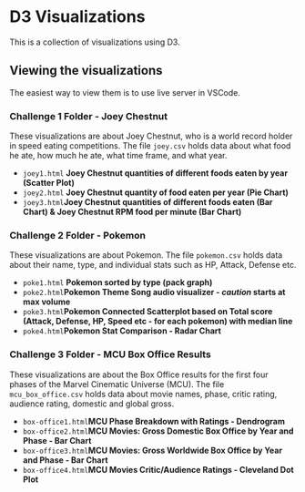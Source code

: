 # D3 Visualizations

This is a collection of visualizations using D3.

## Viewing the visualizations

The easiest way to view them is to use live server in VSCode.

### Challenge 1 Folder - Joey Chestnut
These visualizations are about Joey Chestnut, who is a world record holder in speed eating competitions. The file `joey.csv` holds data about what food he ate, how much he ate, what time frame, and what year.

- `joey1.html` **Joey Chestnut quantities of different foods eaten by year (Scatter Plot)**
- `joey2.html` **Joey Chestnut quantity of food eaten per year (Pie Chart)**
- `joey3.html`**Joey Chestnut quantities of different foods eaten (Bar Chart) & Joey Chestnut RPM food per minute (Bar Chart)** 

### Challenge 2 Folder - Pokemon
These visualizations are about Pokemon. The file `pokemon.csv` holds data about their name, type, and individual stats such as HP, Attack, Defense etc.

- `poke1.html` **Pokemon sorted by type (pack graph)**
- `poke2.html`**Pokemon Theme Song audio visualizer - *caution* starts at max volume**
- `poke3.html`**Pokemon Connected Scatterplot  based on Total score (Attack, Defense, HP, Speed etc - for each pokemon) with median line**
- `poke4.html`**Pokemon Stat Comparison - Radar Chart**


### Challenge 3 Folder - MCU Box Office Results
These visualizations are about the Box Office results for the first four phases of the Marvel Cinematic Universe (MCU). The file `mcu_box_office.csv` holds data about movie names, phase, critic rating, audience rating, domestic and global gross.

- `box-office1.html`**MCU Phase Breakdown with Ratings - Dendrogram**
- `box-office2.html`**MCU Movies: Gross Domestic Box Office by Year and Phase - Bar Chart**
- `box-office3.html`**MCU Movies: Gross Worldwide Box Office by Year and Phase - Bar Chart**
- `box-office4.html`**MCU Movies Critic/Audience Ratings - Cleveland Dot Plot**
